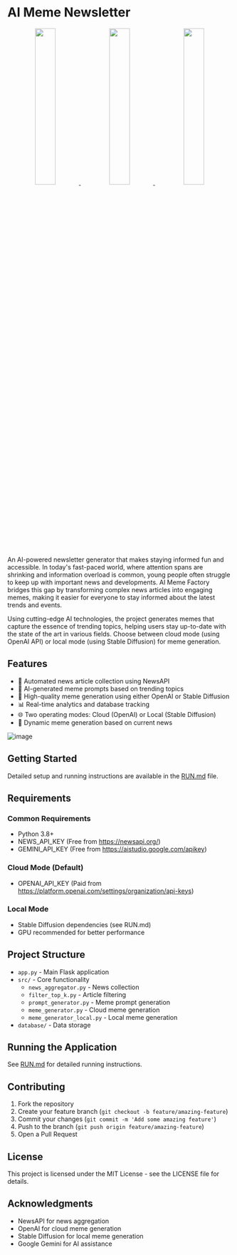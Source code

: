 # AI Meme Newsletter
<p align="center">
  <a href="https://biztoc.com/x/4fe02456f08c6d1b">
    <img src="https://github.com/user-attachments/assets/b0e7959c-4afe-4c4e-a7ff-07d319285617" width="30%" />
  </a>&nbsp;&nbsp;
  <a href="https://www.makeuseof.com/free-ai-image-generator-imagefx/">
    <img src="https://github.com/user-attachments/assets/cdfc194a-2667-4190-876b-675417f32732" width="30%" />
  </a>&nbsp;&nbsp;
  <img src="https://github.com/user-attachments/assets/193d82f5-aa13-4df5-9640-100b42911b99" width="30%" />
</p>

An AI-powered newsletter generator that makes staying informed fun and accessible. In today's fast-paced world, where attention spans are shrinking and information overload is common, young people often struggle to keep up with important news and developments. AI Meme Factory bridges this gap by transforming complex news articles into engaging memes, making it easier for everyone to stay informed about the latest trends and events.

Using cutting-edge AI technologies, the project generates memes that capture the essence of trending topics, helping users stay up-to-date with the state of the art in various fields. Choose between cloud mode (using OpenAI API) or local mode (using Stable Diffusion) for meme generation.

## Features

- 📰 Automated news article collection using NewsAPI
- 🤖 AI-generated meme prompts based on trending topics
- 🎨 High-quality meme generation using either OpenAI or Stable Diffusion
- 📊 Real-time analytics and database tracking
- 🌐 Two operating modes: Cloud (OpenAI) or Local (Stable Diffusion)
- 🔄 Dynamic meme generation based on current news

![image](https://github.com/user-attachments/assets/e80460f0-0450-4e1b-8be1-86e5ccee917f)


## Getting Started

Detailed setup and running instructions are available in the [RUN.md](RUN.md) file.

## Requirements

### Common Requirements
- Python 3.8+
- NEWS_API_KEY (Free from https://newsapi.org/)
- GEMINI_API_KEY (Free from https://aistudio.google.com/apikey)

### Cloud Mode (Default)
- OPENAI_API_KEY (Paid from https://platform.openai.com/settings/organization/api-keys)

### Local Mode
- Stable Diffusion dependencies (see RUN.md)
- GPU recommended for better performance

## Project Structure

- `app.py` - Main Flask application
- `src/` - Core functionality
  - `news_aggregator.py` - News collection
  - `filter_top_k.py` - Article filtering
  - `prompt_generator.py` - Meme prompt generation
  - `meme_generator.py` - Cloud meme generation
  - `meme_generator_local.py` - Local meme generation
- `database/` - Data storage

## Running the Application

See [RUN.md](RUN.md) for detailed running instructions.

## Contributing

1. Fork the repository
2. Create your feature branch (`git checkout -b feature/amazing-feature`)
3. Commit your changes (`git commit -m 'Add some amazing feature'`)
4. Push to the branch (`git push origin feature/amazing-feature`)
5. Open a Pull Request

## License

This project is licensed under the MIT License - see the LICENSE file for details.

## Acknowledgments

- NewsAPI for news aggregation
- OpenAI for cloud meme generation
- Stable Diffusion for local meme generation
- Google Gemini for AI assistance
